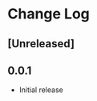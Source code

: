 # Change Log

[//]: # (
    All notable changes to the "boost-quickbook-support" extension will be documented in this file.
    Check http://keepachangelog.com for recommendations on how to structure this file.
)

## [Unreleased]

## 0.0.1
- Initial release
